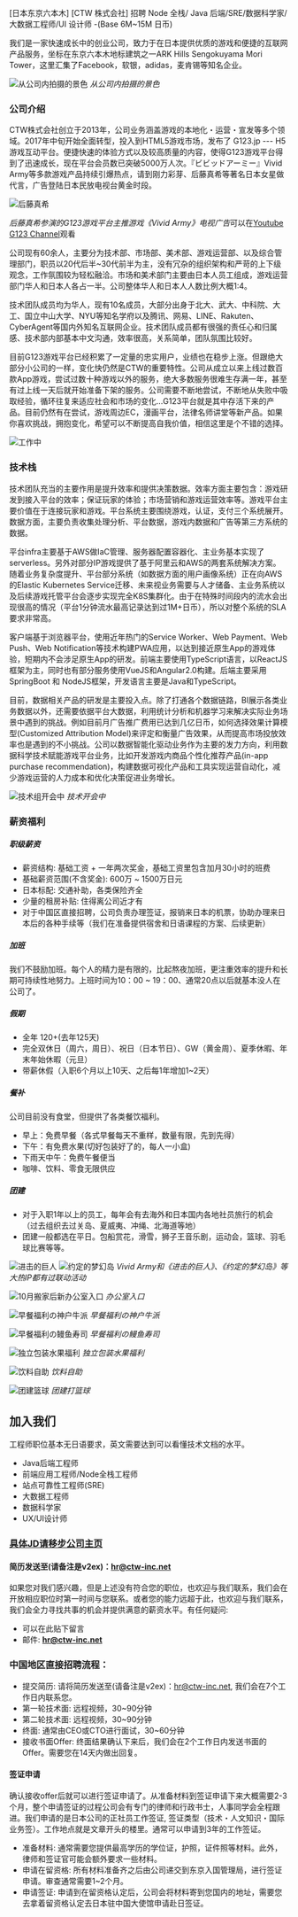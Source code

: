[日本东京六本木] [CTW 株式会社] 招聘 Node 全栈/ Java 后端/SRE/数据科学家/大数据工程师/UI 设计师 -(Base 6M~15M 日币)

我们是一家快速成长中的创业公司，致力于在日本提供优质的游戏和便捷的互联网产品服务，坐标在东京六本木地标建筑之一ARK Hills Sengokuyama Mori Tower，这里汇集了Facebook，软银，adidas，麦肯锡等知名企业。

![从公司内拍摄的景色](https://i.imgur.com/r4TNsG9.jpg)
*从公司内拍摄的景色*

### 公司介绍

CTW株式会社创立于2013年，公司业务涵盖游戏的本地化・运营・宣发等多个领域。2017年中旬开始全面转型，投入到HTML5游戏市场，发布了 G123.jp --- H5游戏互动平台。便捷快速的体验方式以及较高质量的内容，使得G123游戏平台得到了迅速成长，现在平台会员数已突破5000万人次。『ビビッドアーミー』Vivid Army等多款游戏产品持续引爆热点，请到刚力彩芽、后藤真希等著名日本女星做代言，广告登陆日本民放电视台黄金时段。


![后藤真希](https://i.imgur.com/LqHKVh2.jpg)

*后藤真希参演的G123游戏平台主推游戏《Vivid Army》电视广告*可以在[Youtube G123 Channel](https://www.youtube.com/channel/UCfNkMgwQS2e5v1AuF3ALf0w)观看


公司现有60余人，主要分为技术部、市场部、美术部、游戏运营部、以及综合管理部门，职员以20代后半~30代前半为主，没有冗杂的组织架构和严苛的上下级观念，工作氛围较为轻松融洽。市场和美术部门主要由日本人员工组成，游戏运营部门华人和日本人各占一半。公司整体华人和日本人人数比例大概1:4。

技术团队成员均为华人，现有10名成员，大部分出身于北大、武大、中科院、大工、国立中山大学、NYU等知名学府以及腾讯、网易、LINE、Rakuten、CyberAgent等国内外知名互联网企业。技术团队成员都有很强的责任心和归属感、技术部内部基本中文沟通，效率很高，关系简单，团队氛围比较好。

目前G123游戏平台已经积累了一定量的忠实用户，业绩也在稳步上涨。但跟绝大部分小公司的一样，变化快仍然是CTW的重要特性。公司从成立以来上线过数百款App游戏，尝试过数十种游戏以外的服务，绝大多数服务很难生存满一年，甚至有过上线一天后就开始准备下架的服务。公司需要不断地尝试，不断地从失败中吸取经验，循环往复来适应社会和市场的变化...G123平台就是其中存活下来的产品。目前仍然有在尝试，游戏周边EC，漫画平台，法律名师讲堂等新产品。如果你喜欢挑战，拥抱变化，希望可以不断提高自我价值，相信这里是个不错的选择。

![工作中](https://i.imgur.com/ON3BJVX.jpg)


### 技术栈
技术团队充当的主要作用是提升效率和提供决策数据。效率方面主要包含：游戏研发到接入平台的效率；保证玩家的体验；市场营销和游戏运营效率等。游戏平台主要价值在于连接玩家和游戏。平台系统主要围绕游戏，认证，支付三个系统展开。数据方面，主要负责收集处理分析、平台数据，游戏内数据和广告等第三方系统的数据。

平台infra主要基于AWS做IaC管理、服务器配置容器化、主业务基本实现了serverless。另外对部分IP游戏提供了基于阿里云和AWS的两套系统解决方案。随着业务复杂度提升、平台部分系统（如数据方面的用户画像系统）正在向AWS的Elastic Kubernetes Service迁移、未来视业务需要与人才储备、主业务系统以及后续游戏托管平台会逐步实现完全K8S集群化。由于在特殊时间段内的流水会出现很高的情况（平台1分钟流水最高记录达到过1M+日币），所以对整个系统的SLA要求非常高。

客户端基于浏览器平台，使用近年热门的Service Worker、Web Payment、Web Push、Web Notification等技术构建PWA应用，以达到接近原生App的游戏体验，短期内不会涉足原生App的研发。前端主要使用TypeScript语言，以ReactJS框架为主，同时也有部分服务使用VueJS和Angular2.0构建。后端主要采用SpringBoot 和 NodeJS框架，开发语言主要是Java和TypeScript。

目前，数据相关产品的研发是主要投入点。除了打通各个数据链路，BI展示各类业务数据以外，还需要依据平台大数据，利用统计分析和机器学习来解决实际业务场景中遇到的挑战。例如目前月广告推广费用已达到几亿日币，如何选择效果计算模型(Customized Attribution Model)来评定和衡量广告效果，从而提高市场投放效率也是遇到的不小挑战。公司以数据智能化驱动业务作为主要的发力方向，利用数据科学技术赋能游戏平台业务，比如开发游戏内商品个性化推荐产品(in-app purchase recommendation)，构建数据可视化产品和工具实现运营自动化，减少游戏运营的人力成本和优化决策促进业务增长。

![技术组开会中](https://i.imgur.com/w8UyMk4.jpg)
*技术开会中*


### 薪资福利

##### 职级薪资

* 薪资结构: 基础工资 + 一年两次奖金，基础工资里包含加月30小时的班费
* 基础薪资范围(不含奖金): 600万 ~ 1500万日元
* 日本标配: 交通补助，各类保险齐全
* 少量的租房补贴: 住得离公司近才有
* 对于中国区直接招聘，公司负责办理签证，报销来日本的机票，协助办理来日本后的各种手续等（我们在准备提供宿舍和日语课程的方案、后续更新）

##### 加班
我们不鼓励加班。每个人的精力是有限的，比起熬夜加班，更注重效率的提升和长期可持续性地努力。上班时间为10：00 ~ 19：00、通常20点以后就基本没人在公司了。

##### 假期
* 全年 120+(去年125天)
* 完全双休日（周六，周日）、祝日（日本节日）、GW（黄金周）、夏季休暇、年末年始休暇（元旦）
* 带薪休假（入职6个月以上10天、之后每1年增加1~2天）

##### 餐补
公司目前没有食堂，但提供了各类餐饮福利。

* 早上：免费早餐（各式早餐每天不重样，数量有限，先到先得）
* 下午：有免费水果(切好包装好了的，每人一小盒)
* 下雨天中午：免费午餐便当
* 咖啡、饮料、零食无限供应

##### 团建
* 对于入职1年以上的员工，每年会有去海外和日本国内各地社员旅行的机会（过去组织去过关岛、夏威夷、冲绳、北海道等地）
* 团建一般都选在平日。包船赏花，滑雪，狮子王音乐剧，运动会，篮球、羽毛球比赛等等。



![进击的巨人](https://i.imgur.com/pCDdabj.png)
![约定的梦幻岛](https://i.imgur.com/Jrv3q7e.jpg)
*Vivid Army和《进击的巨人》、《约定的梦幻岛》等大热IP都有过联动活动*


![10月搬家后新办公室入口](https://i.imgur.com/enxQRPO.jpg)
*办公室入口*


![早餐福利の神户牛派](https://i.imgur.com/RamFexY.jpg)
*早餐福利の神户牛派*

![早餐福利の鳗鱼寿司](https://i.imgur.com/hVdwb2g.jpg)
*早餐福利の鳗鱼寿司*

![独立包装水果福利](https://i.imgur.com/2puXKpR.jpg)
*独立包装水果福利*

![饮料自助](https://i.imgur.com/cqbg99K.jpg)
*饮料自助*

![团建篮球](https://i.imgur.com/dnFti49.jpg)
*团建打篮球*

## 加入我们

工程师职位基本无日语要求，英文需要达到可以看懂技术文档的水平。

* Java后端工程师
* 前端应用工程师/Node全栈工程师
* 站点可靠性工程师(SRE)
* 大数据工程师
* 数据科学家
* UX/UI设计师

### [具体JD请移步公司主页](http://ctw-inc.net/recruitments)

#### 简历发送至(请备注是v2ex)：hr@ctw-inc.net

如果您对我们感兴趣，但是上述没有符合您的职位，也欢迎与我们联系，我们会在开放相应职位时第一时间与您联系。或者您的能力远超于此，也欢迎与我们联系，我们会全力寻找共事的机会并提供满意的薪资水平。有任何疑问:
* 可以在此贴下留言
* 邮件: **hr@ctw-inc.net**

### 中国地区直接招聘流程：

* 提交简历: 请将简历发送至(请备注是v2ex)：hr@ctw-inc.net, 我们会在7个工作日内联系您。
* 第一轮技术面: 远程视频，30~90分钟
* 第二轮技术面: 远程视频，30~90分钟
* 终面: 通常由CEO或CTO进行面试，30~60分钟
* 接收书面Offer: 终面结果确认下来后，我们会在2个工作日内发送书面的Offer。需要您在14天内做出回复。

#### 签证申请

确认接收offer后就可以进行签证申请了。从准备材料到签证申请下来大概需要2-3个月，整个申请签证的过程公司会有专门的律师和行政书士，人事同学会全程跟进。我们申请的是日本公司的正社员工作签证, 签证类型（技术・人文知识・国际业务签）。工作地点就是文章开头的楼里。通常可以申请到3年的工作签证。

* 准备材料: 通常需要您提供最高学历的学位证，护照，证件照等材料。此外，律师和签证官可能会额外要求一些材料。
* 申请在留资格: 所有材料准备齐之后由公司递交到东京入国管理局，进行签证申请。审查通常需要1~2个月。
* 申请签证: 申请到在留资格认定后，公司会将材料寄到您国内的地址，需要您去拿着留资格认定去日本驻中国大使馆申请赴日签证。
